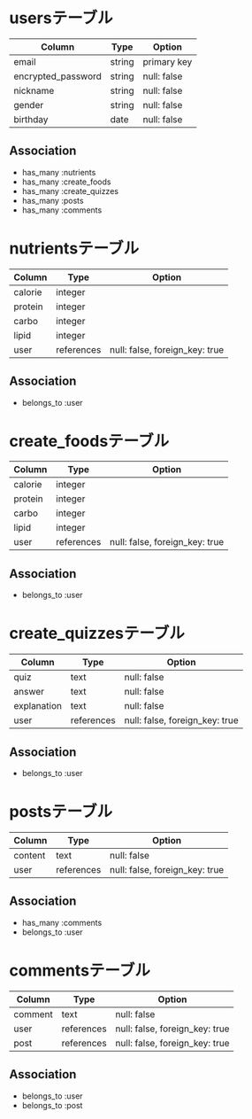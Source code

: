 # usersテーブル

| Column             | Type   | Option      |
| ------------------ | ------ | ----------- |
| email              | string | primary key |
| encrypted_password | string | null: false |
| nickname           | string | null: false |
| gender             | string | null: false |
| birthday           | date   | null: false |

## Association

- has_many :nutrients
- has_many :create_foods
- has_many :create_quizzes
- has_many :posts
- has_many :comments

# nutrientsテーブル

| Column     | Type       | Option                         |
| ---------- | ---------- | ------------------------------ |
| calorie    | integer    |                                |
| protein    | integer    |                                |
| carbo      | integer    |                                |
| lipid      | integer    |                                |
| user       | references | null: false, foreign_key: true |

## Association

- belongs_to :user

# create_foodsテーブル

| Column     | Type       | Option                         |
| ---------- | ---------- | ------------------------------ |
| calorie    | integer    |                                |
| protein    | integer    |                                |
| carbo      | integer    |                                |
| lipid      | integer    |                                |
| user       | references | null: false, foreign_key: true |

## Association

- belongs_to :user

# create_quizzesテーブル

| Column      | Type       | Option                         |
| ----------- | ---------- | ------------------------------ |
| quiz        | text       | null: false                    |
| answer      | text       | null: false                    |
| explanation | text       | null: false                    |
| user        | references | null: false, foreign_key: true |

## Association

- belongs_to :user

# postsテーブル

| Column    | Type       | Option                         |
| --------- | ---------- | ------------------------------ |
| content   | text       | null: false                    |
| user      | references | null: false, foreign_key: true |

## Association

- has_many :comments
- belongs_to :user

# commentsテーブル

| Column    | Type       | Option                         |
| --------- | ---------- | ------------------------------ |
| comment   | text       | null: false                    |
| user      | references | null: false, foreign_key: true |
| post      | references | null: false, foreign_key: true |

## Association

- belongs_to :user
- belongs_to :post
